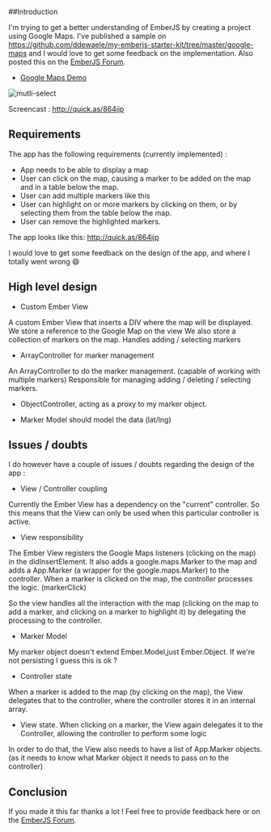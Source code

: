 ##Introduction

I'm trying to get a better understanding of EmberJS by creating a project using Google Maps.  I've published a sample on https://github.com/ddewaele/my-emberjs-starter-kit/tree/master/google-maps and I would love to get some feedback on the implementation. Also posted this on the [EmberJS Forum](http://discuss.emberjs.com/t/emberjs-with-google-maps-feedback-requested/2212).

- [Google Maps Demo](https://github.com/ddewaele/my-emberjs-starter-kit/tree/master/google-maps)

![mutli-select](https://dl.dropboxusercontent.com/u/13246619/Blog%20Articles/EmberJS/demo_google_maps.png)

Screencast : http://quick.as/864ijp


## Requirements

The app has the following requirements (currently implemented) :

- App needs to be able to display a map
- User can click on the map, causing  a marker to be added on the map and in a table below the map.
- User can add multiple markers like this
- User can highlight on or more markers by clicking on them, or by selecting them from the table below the map.
- User can remove the highlighted markers.

The app looks like this: http://quick.as/864ijp

I would love to get some feedback on the design of the app, and where I totally went wrong :smile:
 
## High level design

- Custom Ember View

A custom Ember View that inserts a DIV where the map will be displayed.
We store a reference to the Google Map on the view
We also store a collection of markers on the map.
Handles adding / selecting markers
	
- ArrayController for marker management

An ArrayController to do the marker management. (capable of working with multiple markers)
Responsible for managing adding / deleting / selecting markers.

- ObjectController, acting as a proxy to my marker object.
	
- Marker Model
should model the data (lat/lng)

## Issues / doubts
I do however have a couple of issues / doubts regarding the design of the app :

- View / Controller coupling

Currently the Ember View has a dependency on the "current" controller.
So this means that the View can only be used when this particular controller is active.


- View responsibility

The Ember View registers the Google Maps listeners (clicking on the map) in the didInsertElement.
It also adds a google.maps.Marker to the map and adds a App.Marker (a wrapper for the google.maps.Marker) to the controller.
When a marker is clicked on the map, the controller processes the logic. (markerClick)

So the view handles all the interaction with the map (clicking on the map to add a marker, and clicking on a marker to highlight it)
by delegating the processing to the controller.

- Marker Model

My marker object doesn't extend Ember.Model,just Ember.Object. If we're not persisting I guess this is ok ?

- Controller state

When a marker is added to the map (by clicking on the map), the View delegates that to the controller, where the 
controller stores it in an internal array.

- View state.
When clicking on a marker, the View again delegates it to the Controller, 
allowing the controller to perform some logic

In order to do that, the View also needs to have a list of App.Marker objects. 
(as it needs to know what Marker object it needs to pass on to the controller)

## Conclusion

If you made it this far thanks a lot ! Feel free to provide feedback here or on the [EmberJS Forum](http://discuss.emberjs.com/t/emberjs-with-google-maps-feedback-requested/2212).
